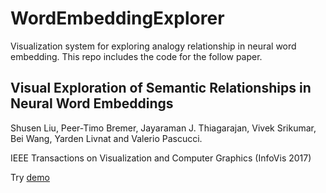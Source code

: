# WordEmbeddingExplorer
Visualization system for exploring analogy relationship in neural word embedding. This repo includes the code for the follow paper.

## Visual Exploration of Semantic Relationships in Neural Word Embeddings 

Shusen Liu, Peer-Timo Bremer, Jayaraman J. Thiagarajan, Vivek Srikumar, Bei Wang, Yarden Livnat and Valerio Pascucci.

IEEE Transactions on Visualization and Computer Graphics (InfoVis 2017)


Try [demo](http://residue3.sci.utah.edu)
